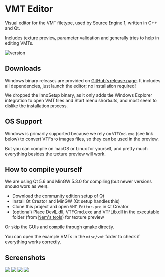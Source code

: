 # VMT Editor

Visual editor for the VMT filetype, used by Source Engine 1, written in C++ and Qt.

Includes texture preview, parameter validation and generally tries to help in editing VMTs.

![version](https://img.shields.io/badge/version-1.3.1-blue.svg)

## Downloads

Windows binary releases are provided on [GitHub's release page](https://github.com/Gira-X/VMT-Editor/releases).
It includes all dependencies, just launch the editor; no installation required!

We dropped the InnoSetup binary, as it only adds the Windows Explorer integration to open VMT files and Start menu shortcuts, and most seem to dislike the installation process.

## OS Support

Windows is primarily supported because we rely on `VTFCmd.exe` (see link below) to convert VTFs to images files, so they can be used in the preview.

But you can compile on macOS or Linux for yourself, and pretty much everything besides the texture preview will work.

## How to compile yourself

We are using Qt 5.6 and MinGW 5.3.0 for compiling (but newer versions should work as well).

- Download the community edition setup of [Qt](https://www.qt.io/)
- Install Qt Creator and MinGW (Qt setup handles this)
- Clone this project and open `VMT_Editor.pro` in Qt Creator
- (optional) Place DevIL.dll, VTFCmd.exe and VTFLib.dll in the executable folder (from [Nem's tools](http://nemesis.thewavelength.net/index.php?c=177)) for texture preview

Or skip the GUIs and compile through qmake directly.

You can open the example VMTs in the `misc/vmt` folder to check if everything works correctly.

## Screenshots

![](https://github.com/Gira-X/VMT-Editor/raw/master/screenshots/1.png)
![](https://github.com/Gira-X/VMT-Editor/raw/master/screenshots/2.png)
![](https://github.com/Gira-X/VMT-Editor/raw/master/screenshots/3.png)
![](https://github.com/Gira-X/VMT-Editor/raw/master/screenshots/4.png)

